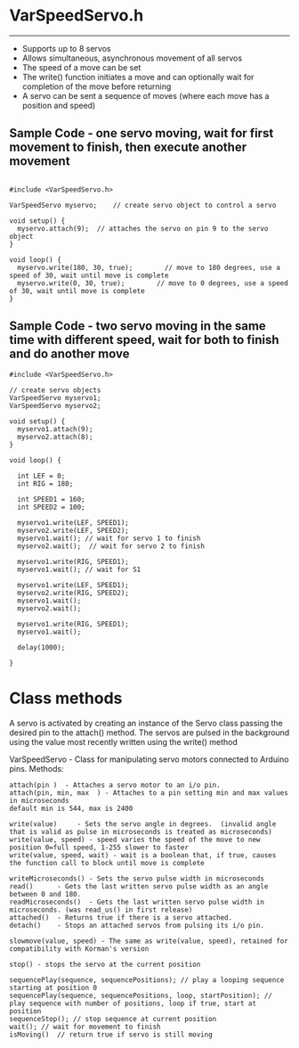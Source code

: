 VarSpeedServo.h
===============
----------------------------
* Supports up to 8 servos
* Allows simultaneous, asynchronous movement of all servos
* The speed of a move can be set
* The write() function initiates a move and can optionally wait for completion of the move before returning
* A servo can be sent a sequence of moves (where each move has a position and speed)

Sample Code - one servo moving, wait for first movement to finish, then execute another movement
----------------------------
```

#include <VarSpeedServo.h> 
 
VarSpeedServo myservo;    // create servo object to control a servo 
 
void setup() {
  myservo.attach(9);  // attaches the servo on pin 9 to the servo object 
} 
 
void loop() {
  myservo.write(180, 30, true);        // move to 180 degrees, use a speed of 30, wait until move is complete
  myservo.write(0, 30, true);        // move to 0 degrees, use a speed of 30, wait until move is complete
}
```


Sample Code - two servo moving in the same time with different speed, wait for both to finish and do another move
----------------------------

```
#include <VarSpeedServo.h> 

// create servo objects
VarSpeedServo myservo1;
VarSpeedServo myservo2;
 
void setup() {
  myservo1.attach(9);
  myservo2.attach(8);
} 
 
void loop() {
  
  int LEF = 0;
  int RIG = 180;
  
  int SPEED1 = 160;
  int SPEED2 = 100;
  
  myservo1.write(LEF, SPEED1);     
  myservo2.write(LEF, SPEED2);
  myservo1.wait(); // wait for servo 1 to finish
  myservo2.wait();  // wait for servo 2 to finish
    
  myservo1.write(RIG, SPEED1);     
  myservo1.wait(); // wait for S1
  
  myservo1.write(LEF, SPEED1); 
  myservo2.write(RIG, SPEED2);  
  myservo1.wait();
  myservo2.wait();    
        
  myservo1.write(RIG, SPEED1);     
  myservo1.wait();
      
  delay(1000);
  
}

```

Class methods
================

A servo is activated by creating an instance of the Servo class passing the desired pin to the attach() method. The servos are pulsed in the background using the value most recently written using the write() method
 
VarSpeedServo - Class for manipulating servo motors connected to Arduino pins. Methods:

	attach(pin )  - Attaches a servo motor to an i/o pin.
	attach(pin, min, max  ) - Attaches to a pin setting min and max values in microseconds
	default min is 544, max is 2400  

	write(value)     - Sets the servo angle in degrees.  (invalid angle that is valid as pulse in microseconds is treated as microseconds)
	write(value, speed) - speed varies the speed of the move to new position 0=full speed, 1-255 slower to faster
	write(value, speed, wait) - wait is a boolean that, if true, causes the function call to block until move is complete

	writeMicroseconds() - Sets the servo pulse width in microseconds 
	read()      - Gets the last written servo pulse width as an angle between 0 and 180. 
	readMicroseconds()  - Gets the last written servo pulse width in microseconds. (was read_us() in first release)
	attached()  - Returns true if there is a servo attached. 
	detach()    - Stops an attached servos from pulsing its i/o pin. 

	slowmove(value, speed) - The same as write(value, speed), retained for compatibility with Korman's version

	stop() - stops the servo at the current position

	sequencePlay(sequence, sequencePositions); // play a looping sequence starting at position 0
	sequencePlay(sequence, sequencePositions, loop, startPosition); // play sequence with number of positions, loop if true, start at position
	sequenceStop(); // stop sequence at current position
	wait(); // wait for movement to finish
	isMoving()  // return true if servo is still moving

